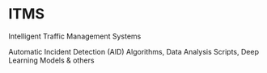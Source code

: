 # ITMS
Intelligent Traffic Management Systems

Automatic Incident Detection (AID) Algorithms, Data Analysis Scripts, Deep Learning Models &amp; others
